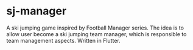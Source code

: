 # sj-manager
A ski jumping game inspired by Football Manager series. The idea is to allow user become a ski jumping team manager, which is responsible to team management aspects. Written in Flutter.
